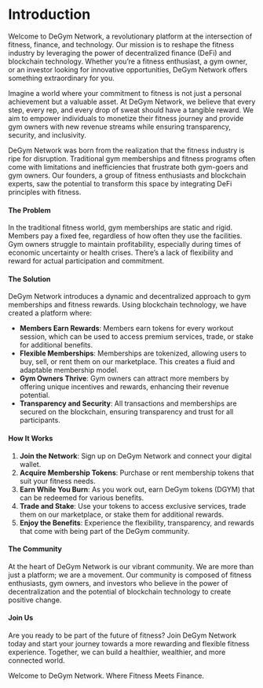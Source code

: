 # Introduction

Welcome to DeGym Network, a revolutionary platform at the intersection of fitness, finance, and technology. Our mission is to reshape the fitness industry by leveraging the power of decentralized finance (DeFi) and blockchain technology. Whether you’re a fitness enthusiast, a gym owner, or an investor looking for innovative opportunities, DeGym Network offers something extraordinary for you.

Imagine a world where your commitment to fitness is not just a personal achievement but a valuable asset. At DeGym Network, we believe that every step, every rep, and every drop of sweat should have a tangible reward. We aim to empower individuals to monetize their fitness journey and provide gym owners with new revenue streams while ensuring transparency, security, and inclusivity.

DeGym Network was born from the realization that the fitness industry is ripe for disruption. Traditional gym memberships and fitness programs often come with limitations and inefficiencies that frustrate both gym-goers and gym owners. Our founders, a group of fitness enthusiasts and blockchain experts, saw the potential to transform this space by integrating DeFi principles with fitness.

#### The Problem

In the traditional fitness world, gym memberships are static and rigid. Members pay a fixed fee, regardless of how often they use the facilities. Gym owners struggle to maintain profitability, especially during times of economic uncertainty or health crises. There’s a lack of flexibility and reward for actual participation and commitment.

#### The Solution

DeGym Network introduces a dynamic and decentralized approach to gym memberships and fitness rewards. Using blockchain technology, we have created a platform where:

* **Members Earn Rewards**: Members earn tokens for every workout session, which can be used to access premium services, trade, or stake for additional benefits.
* **Flexible Memberships**: Memberships are tokenized, allowing users to buy, sell, or rent them on our marketplace. This creates a fluid and adaptable membership model.
* **Gym Owners Thrive**: Gym owners can attract more members by offering unique incentives and rewards, enhancing their revenue potential.
* **Transparency and Security**: All transactions and memberships are secured on the blockchain, ensuring transparency and trust for all participants.

#### How It Works

1. **Join the Network**: Sign up on DeGym Network and connect your digital wallet.
2. **Acquire Membership Tokens**: Purchase or rent membership tokens that suit your fitness needs.
3. **Earn While You Burn**: As you work out, earn DeGym tokens (DGYM) that can be redeemed for various benefits.
4. **Trade and Stake**: Use your tokens to access exclusive services, trade them on our marketplace, or stake them for additional rewards.
5. **Enjoy the Benefits**: Experience the flexibility, transparency, and rewards that come with being part of the DeGym community.

#### The Community

At the heart of DeGym Network is our vibrant community. We are more than just a platform; we are a movement. Our community is composed of fitness enthusiasts, gym owners, and investors who believe in the power of decentralization and the potential of blockchain technology to create positive change.

#### Join Us

Are you ready to be part of the future of fitness? Join DeGym Network today and start your journey towards a more rewarding and flexible fitness experience. Together, we can build a healthier, wealthier, and more connected world.

Welcome to DeGym Network. Where Fitness Meets Finance.
